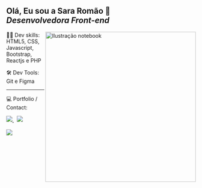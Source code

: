 

<!--
**Sara01romao/Sara01romao** is a ✨ _special_ ✨ repository because its `README.md` (this file) appears on your GitHub profile.-->




## Olá, Eu sou a Sara Romão :wave: <br> <em>  Desenvolvedora Front-end</em>
  
 <img src="https://user-images.githubusercontent.com/46323667/167675818-6774373c-e6b5-48f3-a552-e83413f16680.svg" min-width="300px" max-width="300px" width="400px" align="right" alt="Ilustração notebook">
  
<div>
 
  
:woman_technologist: Dev skills:  HTML5, CSS, Javascript, Bootstrap, Reactjs e PHP
 

    
:hammer_and_wrench: Dev Tools: Git e Figma
  
 <hr>
  
  💻  Portfolio / Contact: <br>
  <div style="margin-top: 10px">
    <a href="https://sara01romao.github.io/portfolio/"  target="_blank">
      <img src="https://img.shields.io/badge/Portfolio-%23000000.svg?style=for-the-badge&logo=firefox&logoColor=#FF7139" />
    </a>
    &nbsp;  
    <a href="https://www.linkedin.com/in/sara-rom%C3%A3o-abbb8917b/"  target="_blank">
      <img src="https://img.shields.io/badge/LinkedIn-0077B5?style=for-the-badge&logo=linkedin&logoColor=white" />
    </a>
     </div>
 </div>
 
<br>

<img src="https://badges.krynn.dev/email?address=sara-romao.live.com">





